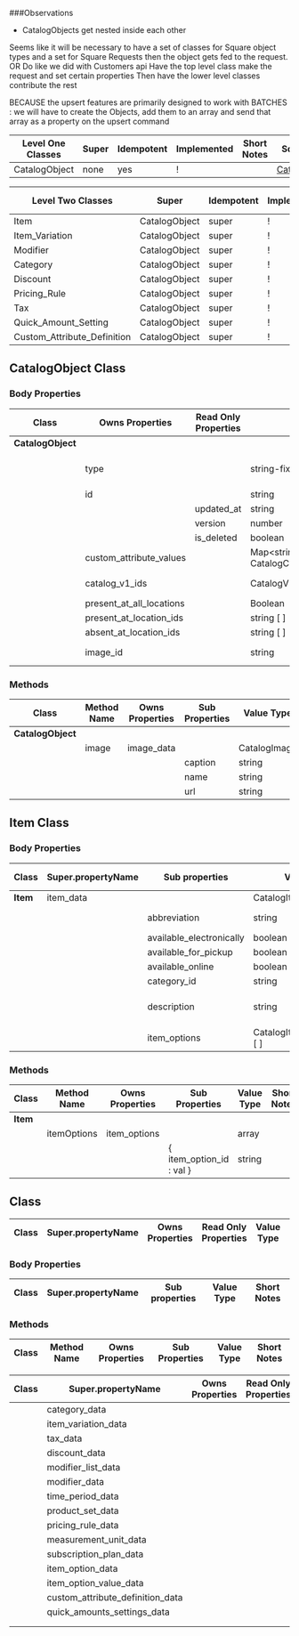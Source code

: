 ###Observations
- CatalogObjects get nested inside each other

Seems like it will be necessary to have a set of classes for Square object types and a set for Square Requests
then the object gets fed to the request.
OR
Do like we did with Customers api
Have the top level class make the request and set certain properties
Then have the lower level classes contribute the rest

BECAUSE the upsert features are primarily designed to work with BATCHES\
: we will have to create the Objects, add them to an array and send that array as a property on the upsert command


| Level One Classes | Super | Idempotent|Implemented | Short Notes | Square Doc
| ----------------- | ----- | ---| ----------- | ----------- |--- |
| CatalogObject     | none  | yes | !         | | [CatalogObject](https://developer.squareup.com/reference/square/objects/CatalogObject)


| Level Two Classes    | Super         | Idempotent| Implemented | Short Notes | Square Doc
| -------------------- | ------------- | ---| ----------- | ----------- |---- |
| Item                 | CatalogObject | super| !       | | [ ITEM ](https://developer.squareup.com/reference/square/objects/CatalogItem)
| Item_Variation                 | CatalogObject | super| !    |   |[ ITEM_VARIATION](https://developer.squareup.com/reference/square/objects/CatalogItemVariation)
| Modifier | CatalogObject | super| ! | | [ MODIFIER](https://developer.squareup.com/reference/square/objects/CatalogModifier)
| Category  | CatalogObject | super| ! | |[CATEGORY](https://developer.squareup.com/reference/square/objects/CatalogCategory)
|Discount  | CatalogObject | super| ! | |[DISCOUNT](https://developer.squareup.com/reference/square/objects/CatalogDiscount)
|Pricing_Rule  | CatalogObject | super| ! | |[PRICING_RULE](https://developer.squareup.com/reference/square/objects/CatalogPricingRule)
|Tax  | CatalogObject | super| ! | |[TAX](https://developer.squareup.com/reference/square/objects/CatalogTax)
|Quick_Amount_Setting  | CatalogObject | super| ! | |[QUICK_AMOUNT_SETTINGS](https://developer.squareup.com/reference/square/objects/CatalogQuickAmountsSettings)
|Custom_Attribute_Definition  | CatalogObject | super| ! | |[CUSTOM_ATTRIBUTE_DEFINITION](https://developer.squareup.com/reference/square/objects/CatalogCustomAttributeValue)

[comment]: <> (|  | CatalogObject | super| ! | |[]&#40;&#41;)


## CatalogObject Class
### Body Properties
Class| Owns Properties  | Read Only Properties | Value Type | Mutable | Short Notes 
| --- |--- |--- |--- | --- | --- |
|**CatalogObject**|
| |type | | string-fixed | | Has fixed values - see docs
| |id | | string | no
| | |updated_at| string | no
| | |version | number | no
| | |is_deleted | boolean | no
| |custom_attribute_values | |Map<string, CatalogCustomAttributeValue> | |opinionated - see docs
| |catalog_v1_ids | |CatalogV1Id [ ] | | array of objects
| |present_at_all_locations | |Boolean |
| |present_at_location_ids | |string [ ] |
| |absent_at_location_ids | |string [ ] |
| | image_id |  |string | | *Method generated*

### Methods
Class| Method Name| Owns Properties  | Sub Properties | Value Type  | Short Notes
| --- |--- |--- |---| ---|---|
|**CatalogObject** |
| | image | image_data | |CatalogImage
| | | | caption |string |
| | | | name|string |
| | | | url|string | |generated by Square with CreateCatalogImage endpoint.



## Item Class
### Body Properties
Class| Super.propertyName| Sub properties  |  Value Type |  Short Notes
| --- |--- |--- |---| ---|
|**Item** | item_data |  |CatalogItem |
| | | abbreviation | string |  Max length: 24
| | | available_electronically| boolean | 
| | | available_for_pickup| boolean | 
| | | available_online| boolean | 
| | |category_id | string| 
| | |description | string | Max length: 4096 
| | | item_options| CatalogItemOptionForItem [ ] | *Method generated*

### Methods
Class| Method Name| Owns Properties  | Sub Properties | Value Type  | Short Notes
| --- |--- |--- |---| ---|---|
|**Item** |
| | itemOptions | item_options | |array
| | | | { item_option_id : val } | string 



##  Class
Class| Super.propertyName| Owns Properties  | Read Only Properties | Value Type | Mutable | Short Notes
| --- |--- |--- |---| ---|---| ---|

### Body Properties
Class| Super.propertyName| Sub properties  |  Value Type |  Short Notes
| --- |--- |--- |---| ---|

### Methods
Class| Method Name| Owns Properties  | Sub Properties | Value Type  | Short Notes
| --- |--- |--- |---| ---|---|






Class| Super.propertyName| Owns Properties  | Read Only Properties | Value Type | Mutable | Short Notes
| --- |--- |--- |---| ---|---| ---|
| | category_data |  | | CatalogCategory
| | item_variation_data|  | |item_variation_data
| | tax_data | | |CatalogTax
| | discount_data |  | |CatalogDiscount
| | modifier_list_data |  | |CatalogModifierList
| | modifier_data |  | |CatalogModifier
| | time_period_data |  | |CatalogTimePeriod
| | product_set_data |  | |CatalogProductSet
| | pricing_rule_data |  | |CatalogPricingRule
| | measurement_unit_data |  | |CatalogMeasurementUnit
| | subscription_plan_data|  | |CatalogSubscriptionPlan
| | item_option_data |  | |CatalogItemOption
| | item_option_value_data |  | |CatalogItemOptionValue
| |  custom_attribute_definition_data| | |CatalogCustomAttributeDefinition
| |  quick_amounts_settings_data|  | |CatalogQuickAmountsSettings
| |  | |
| |  | |
